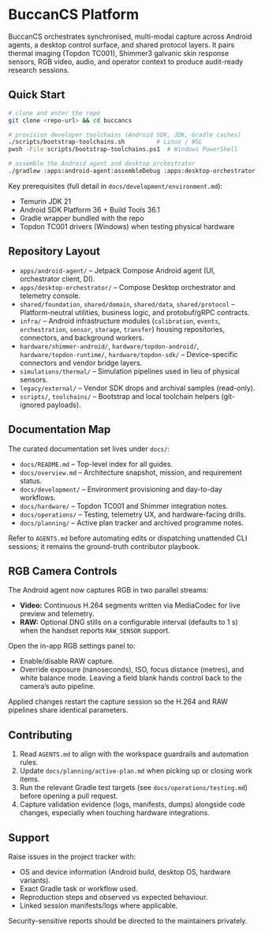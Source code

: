 # BuccanCS Platform

BuccanCS orchestrates synchronised, multi-modal capture across Android agents,
a desktop control surface, and shared protocol layers. It pairs thermal imaging
(Topdon TC001), Shimmer3 galvanic skin response sensors, RGB video, audio, and
operator context to produce audit-ready research sessions.

## Quick Start

```bash
# clone and enter the repo
git clone <repo-url> && cd buccancs

# provision developer toolchains (Android SDK, JDK, Gradle caches)
./scripts/bootstrap-toolchains.sh         # Linux / WSL
pwsh -File scripts/bootstrap-toolchains.ps1  # Windows PowerShell

# assemble the Android agent and desktop orchestrator
./gradlew :apps:android-agent:assembleDebug :apps:desktop-orchestrator:run
```

Key prerequisites (full detail in `docs/development/environment.md`):

- Temurin JDK 21
- Android SDK Platform 36 + Build Tools 36.1
- Gradle wrapper bundled with the repo
- Topdon TC001 drivers (Windows) when testing physical hardware

## Repository Layout

- `apps/android-agent/` – Jetpack Compose Android agent (UI, orchestrator client, DI).
- `apps/desktop-orchestrator/` – Compose Desktop orchestrator and telemetry console.
- `shared/foundation`, `shared/domain`, `shared/data`, `shared/protocol` – Platform-neutral
  utilities, business logic, and protobuf/gRPC contracts.
- `infra/` – Android infrastructure modules (`calibration`, `events`, `orchestration`,
  `sensor`, `storage`, `transfer`) housing repositories, connectors, and background workers.
- `hardware/shimmer-android/`, `hardware/topdon-android/`, `hardware/topdon-runtime/`,
  `hardware/topdon-sdk/` – Device-specific connectors and vendor bridge layers.
- `simulations/thermal/` – Simulation pipelines used in lieu of physical
  sensors.
- `legacy/external/` – Vendor SDK drops and archival samples (read-only).
- `scripts/`, `toolchains/` – Bootstrap and local toolchain helpers
  (git-ignored payloads).

## Documentation Map

The curated documentation set lives under `docs/`:

- `docs/README.md` – Top-level index for all guides.
- `docs/overview.md` – Architecture snapshot, mission, and requirement status.
- `docs/development/` – Environment provisioning and day-to-day workflows.
- `docs/hardware/` – Topdon TC001 and Shimmer integration notes.
- `docs/operations/` – Testing, telemetry UX, and hardware-facing drills.
- `docs/planning/` – Active plan tracker and archived programme notes.

Refer to `AGENTS.md` before automating edits or dispatching unattended CLI
sessions; it remains the ground-truth contributor playbook.

## RGB Camera Controls

The Android agent now captures RGB in two parallel streams:

- **Video:** Continuous H.264 segments written via MediaCodec for live preview
  and telemetry.
- **RAW:** Optional DNG stills on a configurable interval (defaults to 1 s)
  when the handset reports `RAW_SENSOR` support.

Open the in-app RGB settings panel to:

- Enable/disable RAW capture.
- Override exposure (nanoseconds), ISO, focus distance (metres), and white
  balance mode. Leaving a field blank hands control back to the camera’s auto
  pipeline.

Applied changes restart the capture session so the H.264 and RAW pipelines share
identical parameters.

## Contributing

1. Read `AGENTS.md` to align with the workspace guardrails and automation rules.
2. Update `docs/planning/active-plan.md` when picking up or closing work items.
3. Run the relevant Gradle test targets (see `docs/operations/testing.md`)
   before opening a pull request.
4. Capture validation evidence (logs, manifests, dumps) alongside code changes,
   especially when touching hardware integrations.

## Support

Raise issues in the project tracker with:

- OS and device information (Android build, desktop OS, hardware variants).
- Exact Gradle task or workflow used.
- Reproduction steps and observed vs expected behaviour.
- Linked session manifests/logs where applicable.

Security-sensitive reports should be directed to the maintainers privately.
